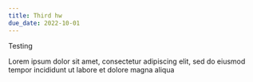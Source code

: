 ```yaml
---
title: Third hw
due_date: 2022-10-01
---
```


Testing

Lorem ipsum dolor sit amet, consectetur adipiscing elit, sed do eiusmod tempor incididunt ut labore et dolore magna aliqua
